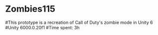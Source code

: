 # Zombies115
#This prototype is a recreation of Call of Duty's zombie mode in Unity 6
#Unity 6000.0.20f1
#Time spent: 3h
